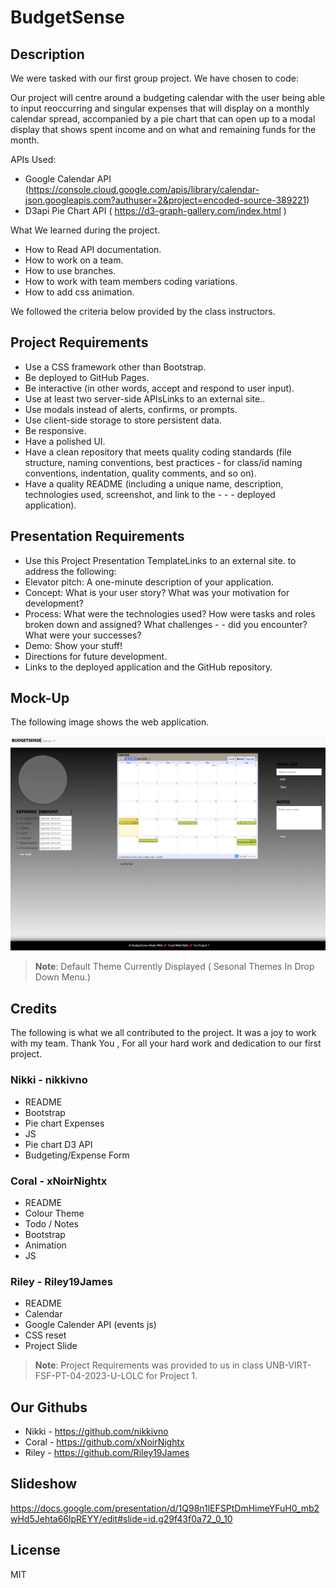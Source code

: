 # BudgetSense

## Description

We were tasked with our first group project.
We have chosen to code:

Our project will centre around a budgeting calendar with the user being able to input reoccurring and singular expenses that will display on a monthly calendar spread, accompanied by a pie chart that can open up to a modal display that shows spent income and on what and remaining funds for the month.

APIs Used:
- Google Calendar API (https://console.cloud.google.com/apis/library/calendar-json.googleapis.com?authuser=2&project=encoded-source-389221)
- D3api Pie Chart API ( https://d3-graph-gallery.com/index.html ) 


What We learned during the project.
- How to Read API documentation.
- How to work on a team.
- How to use branches.
- How to work with team members coding variations. 
- How to add css animation.  

We followed the criteria below provided by the class instructors.

## Project Requirements

- Use a CSS framework other than Bootstrap.
- Be deployed to GitHub Pages.
- Be interactive (in other words, accept and respond to user input).
- Use at least two server-side APIsLinks to an external site..
- Use modals instead of alerts, confirms, or prompts.
- Use client-side storage to store persistent data.
- Be responsive.
- Have a polished UI.
- Have a clean repository that meets quality coding standards (file structure, naming conventions, best practices - for class/id naming conventions, indentation, quality comments, and so on).
- Have a quality README (including a unique name, description, technologies used, screenshot, and link to the - - - deployed application).


## Presentation Requirements

- Use this Project Presentation TemplateLinks to an external site. to address the following:
- Elevator pitch: A one-minute description of your application.
- Concept: What is your user story? What was your motivation for development?
- Process: What were the technologies used? How were tasks and roles broken down and assigned? What challenges - - did you encounter? What were your successes?
- Demo: Show your stuff!
- Directions for future development.
- Links to the deployed application and the GitHub repository.


## Mock-Up

The following image shows the web application.

![BudgetSense](./Assets/Images/screenshot1.png)

> **Note**: Default Theme Currently Displayed ( Sesonal Themes In Drop Down Menu.)



## Credits
The following is what we all contributed to the project.
It was a joy to work with my team.
Thank You , For all your hard work and dedication to our first project.

### Nikki - nikkivno
- README
- Bootstrap
- Pie chart Expenses
- JS
- Pie chart D3 API
- Budgeting/Expense Form 

### Coral -  xNoirNightx
- README
- Colour Theme
- Todo / Notes
- Bootstrap
- Animation
- JS

### Riley - Riley19James
- README
- Calendar
- Google Calender API (events js)
- CSS reset
- Project Slide

> **Note**: Project Requirements was provided to us in class UNB-VIRT-FSF-PT-04-2023-U-LOLC for Project 1.


## Our Githubs

- Nikki - https://github.com/nikkivno
- Coral - https://github.com/xNoirNightx
- Riley - https://github.com/Riley19James

## Slideshow
https://docs.google.com/presentation/d/1Q98n1lEFSPtDmHimeYFuH0_mb2wHd5Jehta66lpREYY/edit#slide=id.g29f43f0a72_0_10

## License

MIT